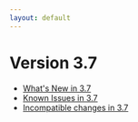 ```yaml
---
layout: default
---
```

Version 3.7
===========

- [What's New in 3.7](release-notes-new-features37.html)
- [Known Issues in 3.7](release-notes-known-issues37.html)
- [Incompatible changes in 3.7](release-notes-upgrading-changes37.html)
